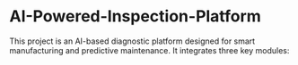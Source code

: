 # AI-Powered-Inspection-Platform
This project is an AI-based diagnostic platform designed for smart manufacturing and predictive maintenance. It integrates three key modules:
